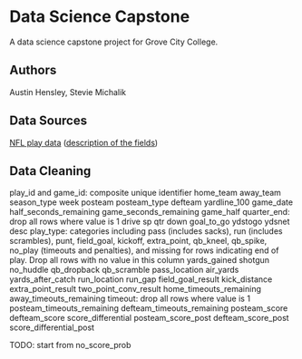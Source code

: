 # Data Science Capstone
 
A data science capstone project for Grove City College.

## Authors

Austin Hensley, Stevie Michalik

## Data Sources

[NFL play data](https://github.com/nflverse/nflverse-data/releases/tag/pbp) ([description of the fields](https://www.nflfastr.com/articles/field_descriptions.html))

## Data Cleaning

play_id and game_id: composite unique identifier
home_team
away_team
season_type
week
posteam
posteam_type
defteam
yardline_100
game_date
half_seconds_remaining
game_seconds_remaining
game_half
quarter_end: drop all rows where value is 1
drive
sp
qtr
down
goal_to_go
ydstogo
ydsnet
desc
play_type: categories including pass (includes sacks), run (includes scrambles), punt, field_goal, kickoff, extra_point, qb_kneel, qb_spike, no_play (timeouts and penalties), and missing for rows indicating end of play. Drop all rows with no value in this column
yards_gained
shotgun
no_huddle
qb_dropback
qb_scramble
pass_location
air_yards
yards_after_catch
run_location
run_gap
field_goal_result
kick_distance
extra_point_result
two_point_conv_result
home_timeouts_remaining
away_timeouts_remaining
timeout: drop all rows where value is 1
posteam_timeouts_remaining
defteam_timeouts_remaining
posteam_score
defteam_score
score_differential
posteam_score_post
defteam_score_post
score_differential_post

TODO: start from no_score_prob